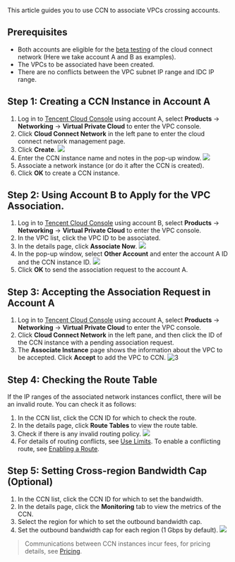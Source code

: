 This article guides you to use CCN to associate VPCs crossing accounts.

## Prerequisites
- Both accounts are eligible for the [beta testing](https://cloud.tencent.com/apply/p/tp2478t9skn) of the cloud connect network (Here we take account A and B as examples).
- The VPCs to be associated have been created.
- There are no conflicts between the VPC subnet IP range and IDC IP range.

## Step 1: Creating a CCN Instance in Account A
1. Log in to [Tencent Cloud Console](https://console.cloud.tencent.com/) using account A, select **Products** -> **Networking** -> **Virtual Private Cloud** to enter the VPC console.
2. Click **Cloud Connect Network** in the left pane to enter the cloud connect network management page.
3. Click **Create**. 
 ![](https://main.qcloudimg.com/raw/8cb211dc827289135c6ab7dd0162a837.png)
4. Enter the CCN instance name and notes in the pop-up window.
![](https://main.qcloudimg.com/raw/a1ed83d1e415155a9ff8f255e578d5f8.png)
5. Associate a network instance (or do it after the CCN is created).
6. Click **OK** to create a CCN instance.

## Step 2: Using Account B to Apply for the VPC Association.
1. Log in to [Tencent Cloud Console](https://console.cloud.tencent.com/) using account B, select **Products** -> **Networking** -> **Virtual Private Cloud** to enter the VPC console.
2. In the VPC list, click the VPC ID to be associated.
3. In the details page, click **Associate Now**.
![](https://main.qcloudimg.com/raw/ae568a3a69304cf38e83359b25dd5ec9.png)
4. In the pop-up window, select **Other Account** and enter the account A ID and the CCN instance ID.
![](https://main.qcloudimg.com/raw/9a05b970aeb3b22997f56c25b7014b9d.png)
5. Click **OK** to send the association request to the account A.

## Step 3: Accepting the Association Request in Account A
1. Log in to [Tencent Cloud Console](https://console.cloud.tencent.com/) using account A, select **Products** -> **Networking** -> **Virtual Private Cloud** to enter the VPC console. 
2. Click **Cloud Connect Network** in the left pane, and then click the ID of the CCN instance with a pending association request. 
3. The **Associate Instance** page shows the information about the VPC to be accepted. Click **Accept** to add the VPC to CCN. 
 ![3](https://main.qcloudimg.com/raw/075e5fd56abae0e8debe0291e67be60b.png)

## Step 4: Checking the Route Table
If the IP ranges of the associated network instances conflict, there will be an invalid route. You can check it as follows:
1. In the CCN list, click the CCN ID for which to check the route.
2. In the details page, click **Route Tables** to view the route table.
3. Check if there is any invalid routing policy.
 ![](https://main.qcloudimg.com/raw/ae2fb3be44f2f56ab64a257f505b2b4e.png)
4. For details of routing conflicts, see [Use Limits](https://intl.cloud.tencent.com/document/product/1003/30052#.E8.B7.AF.E7.94.B1.E9.99.90.E5.88.B6). To enable a conflicting route, see [Enabling a Route](https://intl.cloud.tencent.com/document/product/1003/30069).

## Step 5: Setting Cross-region Bandwidth Cap (Optional)
1. In the CCN list, click the CCN ID for which to set the bandwidth.
2. In the details page, click the **Monitoring** tab to view the metrics of the CCN.
3. Select the region for which to set the outbound bandwidth cap.
4. Set the outbound bandwidth cap for each region (1 Gbps by default).
 ![](https://main.qcloudimg.com/raw/e92d2cef0bdf5366054f7fd71415f24a.png)

>Communications between CCN instances incur fees, for pricing details, see [Pricing](https://intl.cloud.tencent.com/document/product/1003/30053).

